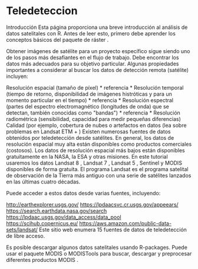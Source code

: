 # Teledeteccion
Introducción
Esta página proporciona una breve introducción al análisis de datos satelitales con R. Antes de leer esto, primero debe aprender los conceptos básicos del paquete de ráster .

Obtener imágenes de satélite para un proyecto específico sigue siendo uno de los pasos más desafiantes en el flujo de trabajo. Debe encontrar los datos más adecuados para su objetivo particular. Algunas propiedades importantes a considerar al buscar los datos de detección remota (satélite) incluyen:

Resolución espacial (tamaño de píxel) * referencia *
Resolución temporal (tiempo de retorno, disponibilidad de imágenes histróticas y para un momento particular en el tiempo) * referencia *
Resolución espectral (partes del espectro electromagnético (longitudes de onda) que se detectan, también conocidas como "bandas") * referencia *
Resolución radiométrica (sensibilidad, capacidad para medir pequeñas diferencias)
Calidad (por ejemplo, cobertura de nubes o artefactos en datos (lea sobre problemas en Landsat ETM + )
Existen numerosas fuentes de datos obtenidos por teledetección desde satélites. En general, los datos de resolución espacial muy alta están disponibles como productos comerciales (costosos). Los datos de resolución espacial más bajos están disponibles gratuitamente en la NASA, la ESA y otras misiones. En este tutorial usaremos los datos Landsat 8 , Landsat 7 , Landsat 5 , Sentinel y MODIS disponibles de forma gratuita. El programa Landsat es el programa satelital de observación de la Tierra más antiguo con una serie de satélites lanzados en las últimas cuatro décadas.

Puede acceder a estos datos desde varias fuentes, incluyendo:

http://earthexplorer.usgs.gov/
https://lpdaacsvc.cr.usgs.gov/appeears/
https://search.earthdata.nasa.gov/search
https://lpdaac.usgs.gov/data_access/data_pool
https://scihub.copernicus.eu/
https://aws.amazon.com/public-data-sets/landsat/
Este sitio web enumera 15 fuentes de datos de teledetección de libre acceso.

Es posible descargar algunos datos satelitales usando R-packages. Puede usar el paquete MODIS o MODISTools para buscar, descargar y preprocesar diferentes productos MODIS .
